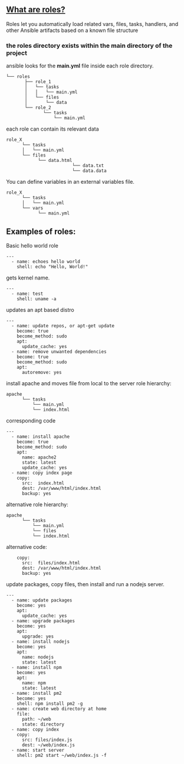 ## [What are roles?](https://docs.ansible.com/ansible/latest/user_guide/playbooks_reuse_roles.html)
Roles let you automatically load related vars, files, tasks, handlers, and other Ansible artifacts based on a known file structure
### the roles directory exists within the main directory of the project
ansible looks for the **main.yml** file inside each role directory.
```
└── roles
       ├── role_1
       │   └── tasks
       │   │   └── main.yml
       │   └── files
       │       └── data
       └── role_2
              └── tasks
                  └── main.yml
```
each role can contain its relevant data
```
role_X
      └── tasks
      │   └── main.yml
      └── files
            └── data.html
						 └── data.txt
						 └── data.data
```
You can define variables in an external variables file.
```
role_X
      └── tasks
      │   └── main.yml
      └── vars
            └── main.yml
```
## Examples of roles:
Basic hello world role
```
---
  - name: echoes hello world 
    shell: echo "Hello, World!"
```
gets kernel name.
```
---
  - name: test
    shell: uname -a
```
updates an apt based distro
```
---
  - name: update repos, or apt-get update
    become: true
    become_method: sudo
    apt:
      update_cache: yes
  - name: remove unwanted dependencies
    become: true
    become_method: sudo
    apt:
      autoremove: yes
```
install apache and moves file from local to the server
role hierarchy:
```
apache
      └── tasks
          └── main.yml
          └── index.html
```
corresponding code
```
---
  - name: install apache
    become: true
    become_method: sudo
    apt:
      name: apache2
      state: latest
      update_cache: yes
  - name: copy index page
    copy:
      src:  index.html
      dest: /var/www/html/index.html
      backup: yes
```
alternative role hierarchy:
```
apache
      └── tasks
          └── main.yml
		  └── files
          └── index.html
```
alternative code:
```
    copy:
      src:  files/index.html
      dest: /var/www/html/index.html
      backup: yes
```
update packages,  copy files, then install and run a nodejs server.
```
---
  - name: update packages
    become: yes
    apt:
      update_cache: yes
  - name: upgrade packages
    become: yes
    apt:
      upgrade: yes
  - name: install nodejs
    become: yes
    apt:
      name: nodejs
      state: latest
  - name: install npm
    become: yes
    apt:
      name: npm
      state: latest
  - name: install pm2
    become: yes
    shell: npm install pm2 -g
  - name: create web directory at home
    file:
      path: ~/web
      state: directory
  - name: copy index
    copy:
      src: files/index.js
      dest: ~/web/index.js
  - name: start server
    shell: pm2 start ~/web/index.js -f
```